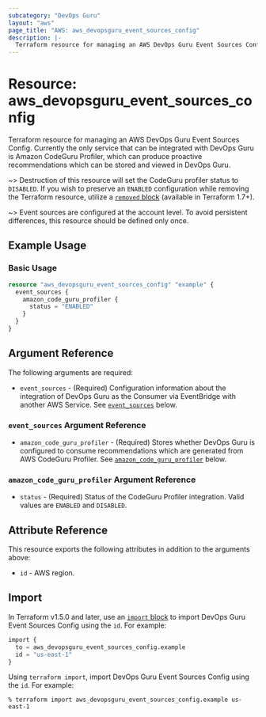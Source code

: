 ```yaml
---
subcategory: "DevOps Guru"
layout: "aws"
page_title: "AWS: aws_devopsguru_event_sources_config"
description: |-
  Terraform resource for managing an AWS DevOps Guru Event Sources Config.
---
```

# Resource: aws_devopsguru_event_sources_config

Terraform resource for managing an AWS DevOps Guru Event Sources Config. Currently the only service that can be integrated with DevOps Guru is Amazon CodeGuru Profiler, which can produce proactive recommendations which can be stored and viewed in DevOps Guru.

~> Destruction of this resource will set the CodeGuru profiler status to `DISABLED`. If you wish to preserve an `ENABLED` configuration while removing the Terraform resource, utilize a [`removed` block](https://developer.hashicorp.com/terraform/language/resources/syntax#removing-resources) (available in Terraform 1.7+).

~> Event sources are configured at the account level. To avoid persistent differences, this resource should be defined only once.

## Example Usage

### Basic Usage

```terraform
resource "aws_devopsguru_event_sources_config" "example" {
  event_sources {
    amazon_code_guru_profiler {
      status = "ENABLED"
    }
  }
}
```

## Argument Reference

The following arguments are required:

* `event_sources` - (Required) Configuration information about the integration of DevOps Guru as the Consumer via EventBridge with another AWS Service. See [`event_sources`](#event_sources-argument-reference) below.

### `event_sources` Argument Reference

* `amazon_code_guru_profiler` - (Required) Stores whether DevOps Guru is configured to consume recommendations which are generated from AWS CodeGuru Profiler. See [`amazon_code_guru_profiler`](#amazon_code_guru_profiler-argument-reference) below.

### `amazon_code_guru_profiler` Argument Reference

* `status` - (Required) Status of the CodeGuru Profiler integration. Valid values are `ENABLED` and `DISABLED`.

## Attribute Reference

This resource exports the following attributes in addition to the arguments above:

* `id` - AWS region.

## Import

In Terraform v1.5.0 and later, use an [`import` block](https://developer.hashicorp.com/terraform/language/import) to import DevOps Guru Event Sources Config using the `id`. For example:

```terraform
import {
  to = aws_devopsguru_event_sources_config.example
  id = "us-east-1"
}
```

Using `terraform import`, import DevOps Guru Event Sources Config using the `id`. For example:

```console
% terraform import aws_devopsguru_event_sources_config.example us-east-1
```
